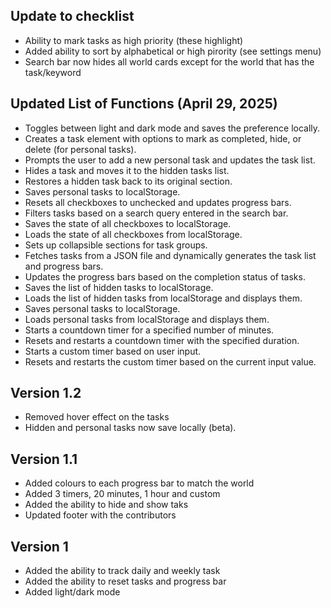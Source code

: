 <h2>Update to checklist</h2>
<ul>
  <li>Ability to mark tasks as high priority (these highlight)</li>
  <li>Added ability to sort by alphabetical or high pirority (see settings menu)</li>
  <li>Search bar now hides all world cards except for the world that has the task/keyword</li>
</ul>

<h2>Updated List of Functions (April 29, 2025)</h2>
<ul>
  <li>Toggles between light and dark mode and saves the preference locally.</li>
  <li>Creates a task element with options to mark as completed, hide, or delete (for personal tasks).</li>
  <li>Prompts the user to add a new personal task and updates the task list.</li>
  <li>Hides a task and moves it to the hidden tasks list.</li>
  <li>Restores a hidden task back to its original section.</li>
  <li>Saves personal tasks to localStorage.</li>
  <li>Resets all checkboxes to unchecked and updates progress bars.</li>
  <li>Filters tasks based on a search query entered in the search bar.</li>
  <li>Saves the state of all checkboxes to localStorage.</li>
  <li>Loads the state of all checkboxes from localStorage.</li>
  <li>Sets up collapsible sections for task groups.</li>
  <li>Fetches tasks from a JSON file and dynamically generates the task list and progress bars.</li>
  <li>Updates the progress bars based on the completion status of tasks.</li>
  <li>Saves the list of hidden tasks to localStorage.</li>
  <li>Loads the list of hidden tasks from localStorage and displays them.</li>
  <li>Saves personal tasks to localStorage.</li>
  <li>Loads personal tasks from localStorage and displays them.</li>
  <li>Starts a countdown timer for a specified number of minutes.</li>
  <li>Resets and restarts a countdown timer with the specified duration.</li>
  <li>Starts a custom timer based on user input.</li>
  <li>Resets and restarts the custom timer based on the current input value.</li>
</ul>

<h2>Version 1.2</h2>
<ul>
  <li>Removed hover effect on the tasks</li>
  <li>Hidden and personal tasks now save locally (beta).</li>
</ul>

<h2>Version 1.1</h2>
<ul>
  <li>Added colours to each progress bar to match the world</li>
  <li>Added 3 timers, 20 minutes, 1 hour and custom</li>
  <li>Added the ability to hide and show taks</li>
  <li>Updated footer with the contributors</li>
</ul>

<h2>Version 1</h2>
<ul>
  <li>Added the ability to track daily and weekly task</li>
  <li>Added the ability to reset tasks and progress bar</li>
  <li>Added light/dark mode</li>
</ul>
